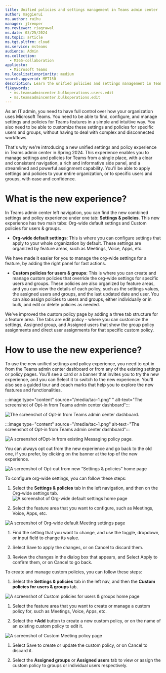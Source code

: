 ```yaml
---
title: Unified policies and settings management in Teams admin center
author: maggierui
ms.author: ruihu
manager: jtremper
ms.reviewer: riagrawal
ms.date: 03/25/2024
ms.topic: article
ms.tgt.pltfrm: cloud
ms.service: msteams
audience: Admin
ms.collection: 
  - M365-collaboration
appliesto: 
  - Microsoft Teams
ms.localizationpriority: medium
search.appverid: MET150
description: Learn the unified policies and settings management in Teams admin center in Microsoft Teams.
f1keywords: 
  - ms.teamsadmincenter.bulkoperations.users.edit
  - ms.teamsadmincenter.bulkoperations.edit
---
```


As an IT admin, you need to have full control over how your organization uses Microsoft Teams. You need to be able to find, configure, and manage settings and policies for Teams features in a simple and intuitive way. You also need to be able to customize these settings and policies for specific users and groups, without having to deal with complex and disconnected workflows.

That's why we're introducing a new unified settings and policy experience in Teams admin center in Spring 2024. This experience enables you to manage settings and policies for Teams from a single place, with a clear and consistent navigation, a rich and informative side panel, and a streamlined and powerful assignment capability. You'll be able to apply settings and policies to your entire organization, or to specific users and groups, with ease and confidence.

# What is the new experience?

In Teams admin center left navigation, you can find the new combined settings and policy experience under one tab: **Settings & policies**. This new experience has two main tabs: Org-wide default settings and Custom policies for users & groups.

- **Org-wide default settings**: This is where you can configure settings that apply to your whole organization by default. These settings are organized by feature areas, such as Meetings, Voice, Apps, etc.

We have made it easier for you to manage the org-wide settings for a feature, by adding the right panel for fast actions.

- **Custom policies for users & groups**: This is where you can create and manage custom policies that override the org-wide settings for specific users and groups. These policies are also organized by feature areas, and you can view the details of each policy, such as the settings values, the assigned users and groups, and the last updated date and user. You can also assign policies to users and groups, either individually or in bulk, and edit or delete policies as needed.

We've improved the custom policy page by adding a three tab structure for a feature area. The tabs are edit policy - where you can customize the settings, Assigned group, and Assigned users that show the group policy assignments and direct user assignments for that specific custom policy.

# How to use the new experience?

To use the new unified settings and policy experience, you need to opt in from the Teams admin center dashboard or from any of the existing settings or policy pages. You'll see a card or a banner that invites you to try the new experience, and you can Select it to switch to the new experience. You'll also see a guided tour and coach marks that help you to explore the new features and functionalities.

:::image type="content" source="/media/tac-1.png" " alt-text="The screenshot of Opt-in from Teams admin center dashboard":::

![The screenshot of Opt-in from Teams admin center dashboard.](/media/tac-1.png)

:::image type="content" source="/media/tac-1.png" alt-text="The screenshot of Opt-in from Teams admin center dashboard":::

![A screenshot ofOpt-in from existing Messaging policy page.](/media/tac-2.png)

You can always opt out from the new experience and go back to the old one, if you prefer, by clicking on the banner at the top of the new experience.

![A screenshot of Opt-out from new “Settings & policies” home page](/media/tac-3.png)

To configure org-wide settings, you can follow these steps:

1. Select the **Settings & policies** tab in the left navigation, and then on the Org-wide settings tab.![A screenshot of Org-wide default settings home page](/media/tac-4.png)

1. Select the feature area that you want to configure, such as Meetings, Voice, Apps, etc.

![A screenshot of Org-wide default Meeting settings page](/media/tac-5.png)

1. Find the setting that you want to change, and use the toggle, dropdown, or input field to change its value.

1. Select Save to apply the changes, or on Cancel to discard them.

1. Review the changes in the dialog box that appears, and Select Apply to confirm them, or on Cancel to go back.

To create and manage custom policies, you can follow these steps:

1. Select the **Settings & policies** tab in the left nav, and then the **Custom policies for users & groups** tab.

![A screenshot of Custom policies for users & groups home page](/media/tac-6.png)

1. Select the feature area that you want to create or manage a custom policy for, such as Meetings, Voice, Apps, etc.

1. Select the **+Add** button to create a new custom policy, or on the name of an existing custom policy to edit it.

![A screenshot of Custom Meeting policy page](/media/tac-7.png)

1. Select Save to create or update the custom policy, or on Cancel to discard it.

1. Select the **Assigned groups** or **Assigned users** tab to view or assign the custom policy to groups or individual users respectively.
